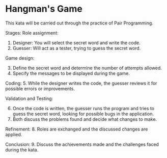 # Hangman's Game
This kata will be carried out through the practice of Pair Programming.


Stages:
Role assignment:
1. Designer: You will select the secret word and write the code.
2. Guesser: Will act as a tester, trying to guess the secret word.

Game design:

3. Define the secret word and determine the number of attempts allowed.
4. Specify the messages to be displayed during the game.

Coding:
5. While the designer writes the code, the guesser reviews it for possible errors or improvements.

Validation and Testing:

6. Once the code is written, the guesser runs the program and tries to guess the secret word, looking for possible bugs in the application.
7. Both discuss the problems found and decide what changes to make.

Refinement:
8. Roles are exchanged and the discussed changes are applied.

Conclusion:
9. Discuss the achievements made and the challenges faced during the kata.